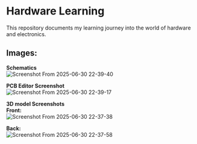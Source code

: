 # Hardware Learning

This repository documents my learning journey into the world of hardware and electronics.

## Images:

**Schematics**
<br>
![Screenshot From 2025-06-30 22-39-40](https://github.com/user-attachments/assets/d01ae8df-60e3-4dda-865d-6ba2bf5f1f92)

**PCB Editor Screenshot**
<br>
![Screenshot From 2025-06-30 22-39-17](https://github.com/user-attachments/assets/77b8e835-145f-44ae-a661-3c6501bf2e69)

**3D model Screenshots**
<br>
**Front:**
<br>
![Screenshot From 2025-06-30 22-37-38](https://github.com/user-attachments/assets/47e1d925-5f7f-4e16-873a-fd06c46a1945)

**Back:**
<br>
![Screenshot From 2025-06-30 22-37-58](https://github.com/user-attachments/assets/aa2b7696-8372-457d-b634-cc3033a840c6)
